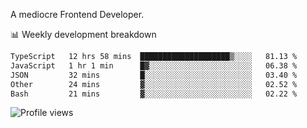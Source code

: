 A mediocre Frontend Developer.

📊 Weekly development breakdown
<!--START_SECTION:waka-->

```txt
TypeScript   12 hrs 58 mins  ████████████████████▒░░░░   81.13 %
JavaScript   1 hr 1 min      █▓░░░░░░░░░░░░░░░░░░░░░░░   06.38 %
JSON         32 mins         █░░░░░░░░░░░░░░░░░░░░░░░░   03.40 %
Other        24 mins         ▓░░░░░░░░░░░░░░░░░░░░░░░░   02.52 %
Bash         21 mins         ▓░░░░░░░░░░░░░░░░░░░░░░░░   02.22 %
```

<!--END_SECTION:waka-->

<img src="https://gpvc.arturio.dev/iqbalfasri" alt="Profile views"/>
